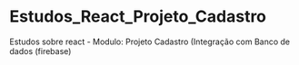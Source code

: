 # Estudos_React_Projeto_Cadastro
Estudos sobre react - Modulo: Projeto Cadastro (Integração com Banco de dados (firebase)

